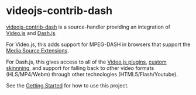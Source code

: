 # videojs-contrib-dash

[videojs-contrib-dash](https://github.com/videojs/videojs-contrib-dash) is a source-handler providing an integration of [Video.js](http://videojs.com) and [Dash.js](https://github.com/Dash-Industry-Forum/dash.js).

For Video.js, this adds support for MPEG-DASH in browsers that support the [Media Source Extensions](https://en.wikipedia.org/wiki/Media_Source_Extensions#Browser_support).

For Dash.js, this gives access to all of the [Video.js plugins](https://github.com/videojs/video.js/wiki/Plugins), [custom skinnning](http://designer.videojs.com), and support for falling back to other video formats (HLS/MP4/Webm) through other technologies (HTML5/Flash/Youtube).

See the [Getting Started](https://github.com/videojs/videojs-contrib-dash#getting-started) for how to use this project.
